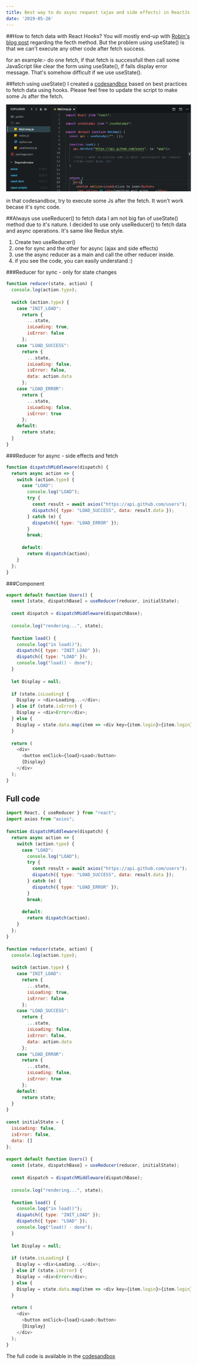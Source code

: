 ```yaml
---
title: Best way to do async request (ajax and side effects) in ReactJs using hooks, Redux style - useReducer()
date: '2019-05-26'
---
```


##How to fetch data with React Hooks?
You will mostly end-up with [Robin's blog post](https://www.robinwieruch.de/react-hooks-fetch-data/) regarding the fecth method. But the problem using useState() is that we can't execute any other code after fetch success.

for an example:- do one fetch, if that fetch is successfull then call some JavaScript like clear the form using useState(), if fails display error message. That's somehow difficult if we use useState().

##fetch using useState()
I created a [codesandbox](https://codesandbox.io/s/qvxm4z4qn4) based on best practices to fetch data using hooks. Please feel free to update the script to make some Js after the fetch.

![My codesandbox](./my-codesandbox.png)

in that codesandbox, try to execute some Js after the fetch. It won't work becase it's sync code.

##Always use useReducer() to fetch data
I am not big fan of useState() method due to it's nature. I decided to use only useReducer() to fetch data and async operations. It's same like Redux style.

1. Create two useReducer()
2. one for sync and the other for async (ajax and side effects)
3. use the async reducer as a main and call the other reducer inside.
4. if you see the code, you can easily understand :)

###Reducer for sync - only for state changes

```JavaScript
function reducer(state, action) {
  console.log(action.type);

  switch (action.type) {
    case "INIT_LOAD":
      return {
        ...state,
        isLoading: true,
        isError: false
      };
    case "LOAD_SUCCESS":
      return {
        ...state,
        isLoading: false,
        isError: false,
        data: action.data
      };
    case "LOAD_ERROR":
      return {
        ...state,
        isLoading: false,
        isError: true
      };
    default:
      return state;
  }
}
```

###Reducer for async - side effects and fetch

```JavaScript
function dispatchMiddleware(dispatch) {
  return async action => {
    switch (action.type) {
      case "LOAD":
        console.log("LOAD");
        try {
          const result = await axios("https://api.github.com/users");
          dispatch({ type: "LOAD_SUCCESS", data: result.data });
        } catch (e) {
          dispatch({ type: "LOAD_ERROR" });
        }
        break;

      default:
        return dispatch(action);
    }
  };
}
```

###Component

```JavaScript
export default function Users() {
  const [state, dispatchBase] = useReducer(reducer, initialState);

  const dispatch = dispatchMiddleware(dispatchBase);

  console.log("rendering...", state);

  function load() {
    console.log("in load()");
    dispatch({ type: "INIT_LOAD" });
    dispatch({ type: "LOAD" });
    console.log("load() - done");
  }

  let Display = null;

  if (state.isLoading) {
    Display = <div>Loading...</div>;
  } else if (state.isError) {
    Display = <div>Error</div>;
  } else {
    Display = state.data.map(item => <div key={item.login}>{item.login}</div>);
  }

  return (
    <div>
      <button onClick={load}>Load</button>
      {Display}
    </div>
  );
}
```

## Full code

```JavaScript
import React, { useReducer } from "react";
import axios from "axios";

function dispatchMiddleware(dispatch) {
  return async action => {
    switch (action.type) {
      case "LOAD":
        console.log("LOAD");
        try {
          const result = await axios("https://api.github.com/users");
          dispatch({ type: "LOAD_SUCCESS", data: result.data });
        } catch (e) {
          dispatch({ type: "LOAD_ERROR" });
        }
        break;

      default:
        return dispatch(action);
    }
  };
}

function reducer(state, action) {
  console.log(action.type);

  switch (action.type) {
    case "INIT_LOAD":
      return {
        ...state,
        isLoading: true,
        isError: false
      };
    case "LOAD_SUCCESS":
      return {
        ...state,
        isLoading: false,
        isError: false,
        data: action.data
      };
    case "LOAD_ERROR":
      return {
        ...state,
        isLoading: false,
        isError: true
      };
    default:
      return state;
  }
}

const initialState = {
  isLoading: false,
  isError: false,
  data: []
};

export default function Users() {
  const [state, dispatchBase] = useReducer(reducer, initialState);

  const dispatch = dispatchMiddleware(dispatchBase);

  console.log("rendering...", state);

  function load() {
    console.log("in load()");
    dispatch({ type: "INIT_LOAD" });
    dispatch({ type: "LOAD" });
    console.log("load() - done");
  }

  let Display = null;

  if (state.isLoading) {
    Display = <div>Loading...</div>;
  } else if (state.isError) {
    Display = <div>Error</div>;
  } else {
    Display = state.data.map(item => <div key={item.login}>{item.login}</div>);
  }

  return (
    <div>
      <button onClick={load}>Load</button>
      {Display}
    </div>
  );
}

```

The full code is available in the [codesandbox](https://codesandbox.io/s/5227w5pkln)
